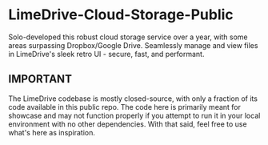 # LimeDrive-Cloud-Storage-Public
Solo-developed this robust cloud storage service over a year, with some areas surpassing Dropbox/Google Drive. Seamlessly manage and view files in LimeDrive's sleek retro UI - secure, fast, and performant.

## IMPORTANT
The LimeDrive codebase is mostly closed-source, with only a fraction of its code available in this public repo. The code here is primarily meant for showcase and may not function properly if you attempt to run it in your local environment with no other dependencies. With that said, feel free to use what's here as inspiration.
